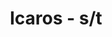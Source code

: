 ---
layout: album
title: Icaros - s/t
description: s/t
modified: 2015-01-05
tags: [crust, punk, hungary]
comments: false
share: false
link: http://blackmoontapes.bandcamp.com/album/icaros-icaros
albumid: 2568578144
facebook: 
bandcamp: http://blackmoontapes.bandcamp.com/album/icaros-icaros
myspace: https://myspace.com/icarospunk
image:
  feature: abstract-1.jpg
---